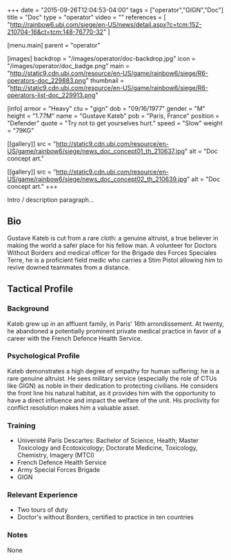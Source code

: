 +++
date = "2015-09-26T12:04:53-04:00"
tags = ["operator","GIGN","Doc"]
title = "Doc"
type = "operator"
video = ""
references = [
  "http://rainbow6.ubi.com/siege/en-US/news/detail.aspx?c=tcm:152-210704-16&ct=tcm:148-76770-32"
]

[menu.main]
  parent = "operator"

[images]
  backdrop = "/images/operator/doc-backdrop.jpg"
  icon = "/images/operator/doc_badge.png"
  main = "http://static9.cdn.ubi.com/resource/en-US/game/rainbow6/siege/R6-operators-doc_229883.png"
  thumbnail = "http://static9.cdn.ubi.com/resource/en-US/game/rainbow6/siege/R6-operators-list-doc_229913.png"

[info]
  armor = "Heavy"
  ctu = "gign"
  dob = "09/16/1977"
  gender = "M"
  height = "1.77M"
  name = "Gustave Kateb"
  pob = "Paris, France"
  position = "Defender"
  quote = "Try not to get yourselves hurt."
  speed = "Slow"
  weight = "79KG"

[[gallery]]
  src = "http://static9.cdn.ubi.com/resource/en-US/game/rainbow6/siege/news_doc_concept01_th_210637.jpg"
  alt = "Doc concept art."

[[gallery]]
  src = "http://static9.cdn.ubi.com/resource/en-US/game/rainbow6/siege/news_doc_concept02_th_210639.jpg"
  alt = "Doc concept art."
+++

Intro / description paragraph...<!--more-->

## Bio

Gustave Kateb is cut from a rare cloth: a genuine altruist, a true believer in making the world a safer place for his fellow man. A volunteer for Doctors Without Borders and medical officer for the Brigade des Forces Speciales Terre, he is a proficient field medic who carries a Stim Pistol allowing him to revive downed teammates from a distance.

## Tactical Profile

### Background

Kateb grew up in an affluent family, in Paris' 16th arrondissement. At twenty, he abandoned a potentially prominent private medical practice in favor of a career with the French Defence Health Service.

### Psychological Profile

Kateb demonstrates a high degree of empathy for human suffering; he is a rare genuine altruist. He sees military service (especially the role of CTUs like GIGN) as noble in their dedication to protecting civilians. He considers the front line his natural habitat, as it provides him with the opportunity to have a direct influence and impact the welfare of the unit. His proclivity for conflict resolution makes him a valuable asset.

### Training

* Université Paris Descartes: Bachelor of Science, Health; Master Toxicology and Ecotoxicology; Doctorate Medicine, Toxicology, Chemistry, Imagery (MTCI)
* French Defence Health Service
* Army Special Forces Brigade
* GIGN

### Relevant Experience

* Two tours of duty
* Doctor's without Borders, certified to practice in ten countries

### Notes

None
